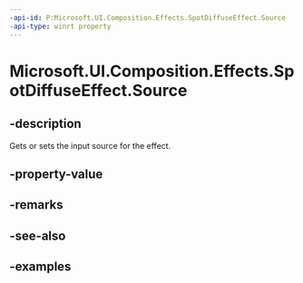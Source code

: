 ```yaml
---
-api-id: P:Microsoft.UI.Composition.Effects.SpotDiffuseEffect.Source
-api-type: winrt property
---
```


<!-- Property syntax.
public IGraphicsEffectSource Source { get;  set; }
-->

# Microsoft.UI.Composition.Effects.SpotDiffuseEffect.Source

## -description
Gets or sets the input source for the effect.

## -property-value

## -remarks

## -see-also

## -examples

